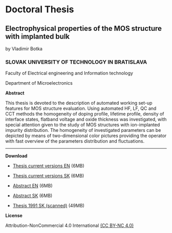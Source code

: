 # Doctoral Thesis

## Electrophysical properties of the MOS structure with implanted bulk

by Vladimir Botka

### SLOVAK UNIVERSITY OF TECHNOLOGY IN BRATISLAVA

Faculty of Electrical engineering and Information technology

Department of Microelectronics

**Abstract**

This thesis is devoted to the description of automated working set-up
features for MOS structure evaluation. Using automated HF, LF, QC and
CCT methods the homogeneity of doping profile, lifetime profile,
density of interface states, flatband voltage and oxide thickness was
investigated, with special attention given to the study of MOS
structures with ion-implanted impurity distribution. The homogeneity
of investigated parameters can be depicted by means of two-dimensional
color pictures providing the operator with fast overview of the
parameters distribution and fluctuations.

<hr>

**Download**

* [Thesis current versions EN](https://drive.google.com/open?id=<TBD>) (6MB) 
* [Thesis current versions SK](https://drive.google.com/open?id=<TBD>) (6MB) 
* [Abstract EN](https://drive.google.com/open?id=<TBD>) (6MB)
* [Abstract SK](https://drive.google.com/open?id=<TBD>) (6MB)

* [Thesis 1991 SK (scanned)](https://drive.google.com/open?id=0B9QdgMgzmvIcekRRWnJIbGxHWHM) (49MB)

**License**

Attribution-NonCommercial 4.0 International [(CC BY-NC 4.0)](https://creativecommons.org/licenses/by-nc/4.0/)
